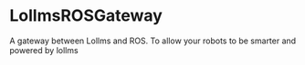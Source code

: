 # LollmsROSGateway
A gateway between Lollms and ROS. To allow your robots to be smarter and powered by lollms
